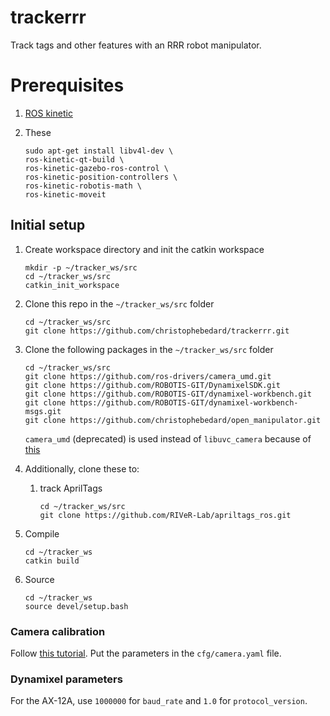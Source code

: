 # trackerrr

Track tags and other features with an RRR robot manipulator.

# Prerequisites

1. [ROS kinetic](http://wiki.ros.org/kinetic/Installation/Ubuntu)

2. These
   ````
   sudo apt-get install libv4l-dev \
   ros-kinetic-qt-build \
   ros-kinetic-gazebo-ros-control \
   ros-kinetic-position-controllers \
   ros-kinetic-robotis-math \
   ros-kinetic-moveit
   ````

## Initial setup

1. Create workspace directory and init the catkin workspace
   ````
   mkdir -p ~/tracker_ws/src
   cd ~/tracker_ws/src
   catkin_init_workspace
   ````

2. Clone this repo in the `~/tracker_ws/src` folder
   ````
   cd ~/tracker_ws/src
   git clone https://github.com/christophebedard/trackerrr.git
   ````  

3. Clone the following packages in the `~/tracker_ws/src` folder  
   ````
   cd ~/tracker_ws/src
   git clone https://github.com/ros-drivers/camera_umd.git
   git clone https://github.com/ROBOTIS-GIT/DynamixelSDK.git
   git clone https://github.com/ROBOTIS-GIT/dynamixel-workbench.git
   git clone https://github.com/ROBOTIS-GIT/dynamixel-workbench-msgs.git
   git clone https://github.com/christophebedard/open_manipulator.git
   ````  
   `camera_umd` (deprecated) is used instead of `libuvc_camera` because of [this](https://github.com/ros-drivers/libuvc_ros/issues/15)

4. Additionally, clone these to:  
   1. track AprilTags  
      ````
      cd ~/tracker_ws/src
      git clone https://github.com/RIVeR-Lab/apriltags_ros.git
      ````

5. Compile
   ````
   cd ~/tracker_ws
   catkin build
   ````

6. Source  
   ````
   cd ~/tracker_ws
   source devel/setup.bash
   ````

### Camera calibration

Follow [this tutorial](http://wiki.ros.org/camera_calibration/Tutorials/MonocularCalibration). Put the parameters in the `cfg/camera.yaml` file.

### Dynamixel parameters

For the AX-12A, use `1000000` for `baud_rate` and `1.0` for `protocol_version`.